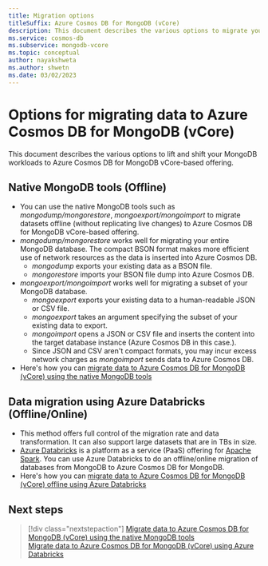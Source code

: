 ```yaml
---
title: Migration options
titleSuffix: Azure Cosmos DB for MongoDB (vCore)
description: This document describes the various options to migrate your data from other MongoDB sources to Azure Cosmos DB for MongoDB vCore-based offering.
ms.service: cosmos-db
ms.subservice: mongodb-vcore
ms.topic: conceptual
author: nayakshweta
ms.author: shwetn
ms.date: 03/02/2023
---
```


# Options for migrating data to Azure Cosmos DB for MongoDB (vCore)

This document describes the various options to lift and shift your MongoDB workloads to Azure Cosmos DB for MongoDB vCore-based offering.

## Native MongoDB tools (Offline)

* You can use the native MongoDB tools such as *mongodump/mongorestore*, *mongoexport/mongoimport* to migrate datasets offline (without replicating live changes) to Azure Cosmos DB for MongoDB vCore-based offering.
* *mongodump/mongorestore* works well for migrating your entire MongoDB database. The compact BSON format makes more efficient use of network resources as the data is inserted into Azure Cosmos DB.
    * *mongodump* exports your existing data as a BSON file.
    * *mongorestore* imports your BSON file dump into Azure Cosmos DB.
* *mongoexport/mongoimport* works well for migrating a subset of your MongoDB database.
    * *mongoexport* exports your existing data to a human-readable JSON or CSV file. 
    * *mongoexport* takes an argument specifying the subset of your existing data to export. 
    * *mongoimport* opens a JSON or CSV file and inserts the content into the target database instance (Azure Cosmos DB in this case.). 
    * Since JSON and CSV aren't compact formats, you may incur excess network charges as *mongoimport* sends data to Azure Cosmos DB.
* Here's how you can [migrate data to Azure Cosmos DB for MongoDB (vCore) using the native MongoDB tools](../tutorial-mongotools-cosmos-db.md)

## Data migration using Azure Databricks (Offline/Online)

* This method offers full control of the migration rate and data transformation. It can also support large datasets that are in TBs in size.
* [Azure Databricks](https://azure.microsoft.com/services/databricks/) is a platform as a service (PaaS) offering for [Apache Spark](https://spark.apache.org/). You can use Azure Databricks to do an offline/online migration of databases from MongoDB to Azure Cosmos DB for MongoDB.
* Here's how you can [migrate data to Azure Cosmos DB for MongoDB (vCore) offline using Azure Databricks](../migrate-databricks.md)

## Next steps

> [!div class="nextstepaction"]
> [Migrate data to Azure Cosmos DB for MongoDB (vCore) using the native MongoDB tools](../tutorial-mongotools-cosmos-db.md) \
> [Migrate data to Azure Cosmos DB for MongoDB (vCore) using Azure Databricks](../migrate-databricks.md)
